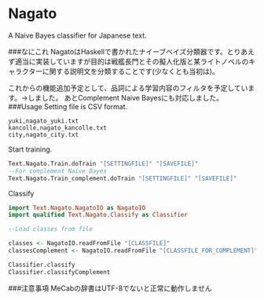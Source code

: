 # Nagato 
A Naive Bayes classifier for Japanese text.

###なにこれ
NagatoはHaskellで書かれたナイーブベイズ分類器です。とりあえず適当に実装していますが目的は戦艦長門とその擬人化版と某ライトノベルのキャラクターに関する説明文を分類することです(少なくとも当初は)。  

これからの機能追加予定として、品詞による学習内容のフィルタを予定しています。→しました。
あとComplement Naive Bayesにも対応しました。
###Usage
Setting file is CSV format.
```
yuki,nagato_yuki.txt
kancolle,nagato_kancolle.txt
city,nagato_city.txt
```
Start training.
```haskell
Text.Nagato.Train.doTrain "[SETTINGFILE]" "[SAVEFILE]"
--For complement Naive Bayes
Text.Nagato.Train_complement.doTrain "[SETTINGFILE]" "[SAVEFILE]"

```
Classify
```haskell
import Text.Nagato.NagatoIO as NagatoIO
import qualified Text.Nagato.Classify as Classifier

--Load classes from file

classes <- NagatoIO.readFromFile "[CLASSFILE]"
classesComplement <- NagatoIO.readFromFile "[CLASSFILE_FOR_COMPLEMENT]"

Classifier.classify 
Classifier.classifyComplement
```
###注意事項
MeCabの辞書はUTF-8でないと正常に動作しません
